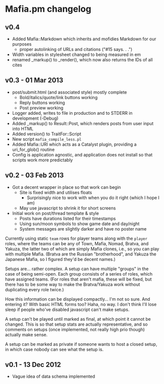 Mafia.pm changelog
==================

v0.4
----

- Added Mafia::Markdown which inherits and mofidies Markdown for our purposes
  - proper autolinking of URLs and citations ("#15 says. . .")
- Width variables in stylesheet changed to being measured in em
- renamed _markup() to _render(), which now also returns the IDs of all cites

v0.3 - 01 Mar 2013
------------------

- post/submit.html (and associated style) mostly complete
  - Bold/italics/quote/link buttons working
  - Reply buttons working
  - Post preview working
- Logger added, writes to file in production and to STDERR in development (-Debug)
- Added _markup() to Result::Post, which renders posts from user input into HTML
- Added version() to TraitFor::Script
- New script `mafia_compile_less.pl`
- Added Mafia::URI which acts as a Catalyst plugin, providing a uri_for_glob() routine
- Config is application agnostic, and application does not install so that scripts work more predictably

v0.2 - 03 Feb 2013
------------------

- Got a decent wrapper in place so that work can begin
  - Site is fixed width and utilises floats
    - Surprisingly nice to work with when you do it right (which I hope I am)
  - May use javascript to shrink it for short screens
- Initial work on post/thread template & style
  - Posts have durations listed for their timestamps
  - Using sun/moon symbols to show game date and day/night
  - System messages are slightly darker and have no poster name

Currently using static `team` rows for player teams along with the `player` roles,
where the teams can be any of Town, Mafia, Nomad, Bratva, and Yakuza, the latter two
of which are simply Mafia clones, i.e., so you can play with multiple Mafia. (Bratva 
are the Russian "brotherhood", and Yakuza the Japanese Mafia, so I figured they'd be 
decent names.)

Setups are... rather complex. A setup can have multiple "groups" in the case of being
semi-open. Each group consists of a series of roles, which have assigned teams. (For
roles that aren't mafia, these will be fixed, but there has to be some way to make
the Bratva/Yakuza work without duplicating every role twice.)

How this information can be displayed compactly... I'm not so sure. And entering it?
With basic HTML forms too? Haha, no way. I don't think I'll lose sleep if people
who've disabled javascript can't make setups.

A setup can't be played until marked as final, at which point it cannot be changed.
This is so that setup stats are actually representative, and so comments on setups
(once implemented, not really high prio though) actually make sense.

A setup can be marked as private if someone wants to host a closed setup, in which
case nobody can see what the setup is.

v0.1 - 13 Dec 2012
------------------

- Vague idea of data schema implemented
